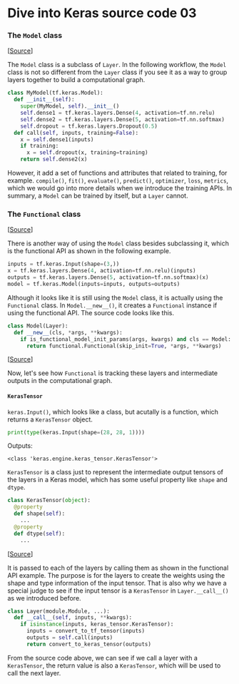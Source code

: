 # Dive into Keras source code 03

### The `Model` class

[[Source](https://github.com/keras-team/keras/blob/v2.6.0/keras/engine/training.py#L103)]

The `Model` class is a subclass of `Layer`.
In the following workflow,
the `Model` class is not so different from the `Layer` class if you see it as a way to group layers together to build a computational graph.

```py
class MyModel(tf.keras.Model):
  def __init__(self):
    super(MyModel, self).__init__()
    self.dense1 = tf.keras.layers.Dense(4, activation=tf.nn.relu)
    self.dense2 = tf.keras.layers.Dense(5, activation=tf.nn.softmax)
    self.dropout = tf.keras.layers.Dropout(0.5)
  def call(self, inputs, training=False):
    x = self.dense1(inputs)
    if training:
      x = self.dropout(x, training=training)
    return self.dense2(x)
```

However, it add a set of functions and attributes that related to training, for example. `compile()`, `fit()`, `evaluate()`, `predict()`, `optimizer`, `loss`, `metrics`,
which we would go into more details when we introduce the training APIs.
In summary, a `Model` can be trained by itself, but a `Layer` cannot.


### The `Functional` class

[[Source](https://github.com/keras-team/keras/blob/v2.6.0/keras/engine/functional.py#L41)]

There is another way of using the `Model` class besides subclassing it,
which is the functional API as shown in the following example.

```py
inputs = tf.keras.Input(shape=(3,))
x = tf.keras.layers.Dense(4, activation=tf.nn.relu)(inputs)
outputs = tf.keras.layers.Dense(5, activation=tf.nn.softmax)(x)
model = tf.keras.Model(inputs=inputs, outputs=outputs)
```

Although it looks like it is still using the `Model` class, it is actually using the `Functional` class.
In `Model.__new__()`, it creates a `Functional` instance if using the functional API.
The source code looks like this.

```py
class Model(Layer):
  def __new__(cls, *args, **kwargs):
    if is_functional_model_init_params(args, kwargs) and cls == Model:
      return functional.Functional(skip_init=True, *args, **kwargs)
```
[[Source](https://github.com/keras-team/keras/blob/v2.6.0/keras/engine/training.py#L189)]

Now, let's see how `Functional` is tracking these layers and intermediate outputs in the computational graph.

#### `KerasTensor`

`keras.Input()`, which looks like a class, but acutally is a function, which returns a `KerasTensor` object.

```py
print(type(keras.Input(shape=(28, 28, 1))))
```

Outputs:

```
<class 'keras.engine.keras_tensor.KerasTensor'>
```

`KerasTensor` is a class just to represent the intermediate output tensors of the layers in a Keras model,
which has some useful property like `shape` and `dtype`.

```py
class KerasTensor(object):
  @property
  def shape(self):
    ...
  @property
  def dtype(self):
    ...
```
[[Source](https://github.com/keras-team/keras/blob/v2.6.0/keras/engine/keras_tensor.py#L30)]

It is passed to each of the layers by calling them as shown in the functional API example.
The purpose is for the layers to create the weights using the shape and type information of the input tensor.
That is also why we have a special judge to see if the input tensor is a `KerasTensor` in `Layer.__call__()` as we introduced before.

```py
class Layer(module.Module, ...):
  def __call__(self, inputs, **kwargs):
    if isinstance(inputs, keras_tensor.KerasTensor):
      inputs = convert_to_tf_tensor(inputs)
      outputs = self.call(inputs)
      return convert_to_keras_tensor(outputs)
```

From the source code above, we can see if we call a layer with a `KerasTensor`, the return value is also a `KerasTensor`,
which will be used to call the next layer.

